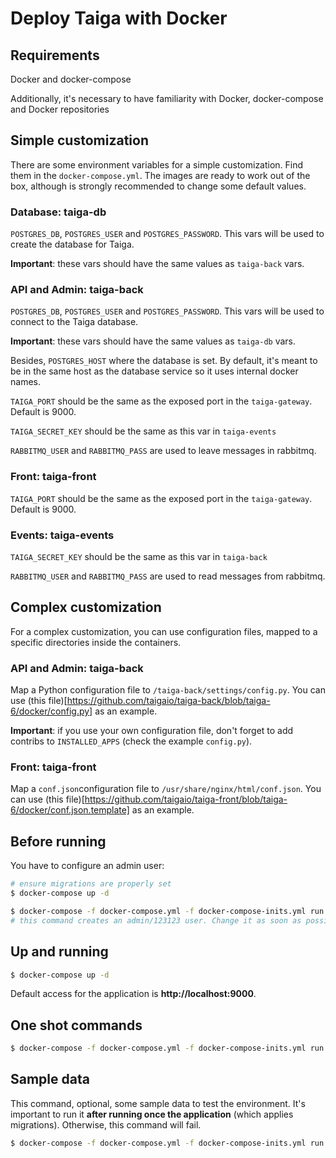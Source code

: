 # Deploy Taiga with Docker

## Requirements

Docker and docker-compose

Additionally, it's necessary to have familiarity with Docker, docker-compose and Docker repositories

## Simple customization

There are some environment variables for a simple customization. Find them in the `docker-compose.yml`. The images are ready to work out of the box, although is strongly recommended to change some default values.

### Database: taiga-db

`POSTGRES_DB`, `POSTGRES_USER` and `POSTGRES_PASSWORD`. This vars will be used to create the database for Taiga.

**Important**: these vars should have the same values as `taiga-back` vars.

### API and Admin: taiga-back

`POSTGRES_DB`, `POSTGRES_USER` and `POSTGRES_PASSWORD`. This vars will be used to connect to the Taiga database.

**Important**: these vars should have the same values as `taiga-db` vars.

Besides, `POSTGRES_HOST` where the database is set. By default, it's meant to be in the same host as the database service so it uses internal docker names.

`TAIGA_PORT` should be the same as the exposed port in the `taiga-gateway`. Default is 9000.

`TAIGA_SECRET_KEY` should be the same as this var in `taiga-events`

`RABBITMQ_USER` and `RABBITMQ_PASS` are used to leave messages in rabbitmq.

### Front: taiga-front

`TAIGA_PORT` should be the same as the exposed port in the `taiga-gateway`. Default is 9000.

### Events: taiga-events

`TAIGA_SECRET_KEY` should be the same as this var in `taiga-back`

`RABBITMQ_USER` and `RABBITMQ_PASS` are used to read messages from rabbitmq.

## Complex customization

For a complex customization, you can use configuration files, mapped to a specific directories inside the containers.

### API and Admin: taiga-back

Map a Python configuration file to `/taiga-back/settings/config.py`. You can use (this file)[https://github.com/taigaio/taiga-back/blob/taiga-6/docker/config.py] as an example.

**Important**: if you use your own configuration file, don't forget to add contribs to `INSTALLED_APPS` (check the example `config.py`).

### Front: taiga-front

Map a `conf.json`configuration file to `/usr/share/nginx/html/conf.json`. You can use (this file)[https://github.com/taigaio/taiga-front/blob/taiga-6/docker/conf.json.template] as an example.

## Before running

You have to configure an admin user:
```sh
# ensure migrations are properly set
$ docker-compose up -d

$ docker-compose -f docker-compose.yml -f docker-compose-inits.yml run --rm taiga-manage loaddata initial_user
# this command creates an admin/123123 user. Change it as soon as possible.
```

## Up and running

```sh
$ docker-compose up -d
```

Default access for the application is **http://localhost:9000**.

## One shot commands

```sh
$ docker-compose -f docker-compose.yml -f docker-compose-inits.yml run --rm taiga-manage [COMMAND]
```

## Sample data

This command, optional, some sample data to test the environment. It's important to run it **after running once the application** (which applies migrations). Otherwise, this command will fail.

```sh
$ docker-compose -f docker-compose.yml -f docker-compose-inits.yml run --rm taiga-sampledata
```
